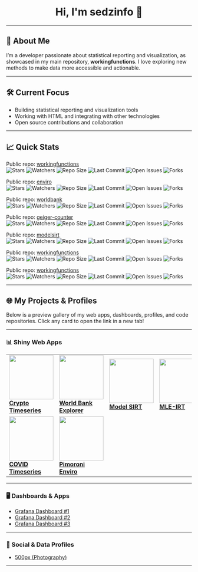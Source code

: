 <!-- Profile README for sedzinfo with personalized suggestions -->

<h1 align="center">Hi, I'm sedzinfo 👋</h1>

---

## 🚀 About Me

I’m a developer passionate about statistical reporting and visualization, as showcased in my main repository, **workingfunctions**. I love exploring new methods to make data more accessible and actionable.

---

## 🛠️ Current Focus

- Building statistical reporting and visualization tools
- Working with HTML and integrating with other technologies
- Open source contributions and collaboration

---

## 📈 Quick Stats

Public repo: [workingfunctions](https://github.com/sedzinfo/workingfunctions)  
![Stars](https://img.shields.io/github/stars/sedzinfo/workingfunctions?style=social) ![Watchers](https://img.shields.io/github/watchers/sedzinfo/workingfunctions?style=social) ![Repo Size](https://img.shields.io/github/repo-size/sedzinfo/workingfunctions?color=orange)
![Last Commit](https://img.shields.io/github/last-commit/sedzinfo/workingfunctions?logo=github) ![Open Issues](https://img.shields.io/github/issues/sedzinfo/workingfunctions) ![Forks](https://img.shields.io/github/forks/sedzinfo/workingfunctions?style=social)

Public repo: [enviro](https://github.com/sedzinfo/enviro)  
![Stars](https://img.shields.io/github/stars/sedzinfo/enviro?style=social) ![Watchers](https://img.shields.io/github/watchers/sedzinfo/enviro?style=social) ![Repo Size](https://img.shields.io/github/repo-size/sedzinfo/enviro?color=orange) 
![Last Commit](https://img.shields.io/github/last-commit/sedzinfo/enviro?logo=github) ![Open Issues](https://img.shields.io/github/issues/sedzinfo/enviro) ![Forks](https://img.shields.io/github/forks/sedzinfo/enviro?style=social)

Public repo: [worldbank](https://github.com/sedzinfo/worldbank)  
![Stars](https://img.shields.io/github/stars/sedzinfo/worldbank?style=social) ![Watchers](https://img.shields.io/github/watchers/sedzinfo/worldbank?style=social) ![Repo Size](https://img.shields.io/github/repo-size/sedzinfo/worldbank?color=orange) 
![Last Commit](https://img.shields.io/github/last-commit/sedzinfo/worldbank?logo=github) ![Open Issues](https://img.shields.io/github/issues/sedzinfo/worldbank) ![Forks](https://img.shields.io/github/forks/sedzinfo/worldbank?style=social)

Public repo: [geiger-counter](https://github.com/sedzinfo/geiger-counter)  
![Stars](https://img.shields.io/github/stars/sedzinfo/geiger-counter?style=social) ![Watchers](https://img.shields.io/github/watchers/sedzinfo/geiger-counter?style=social) ![Repo Size](https://img.shields.io/github/repo-size/sedzinfo/geiger-counter?color=orange) ![Last Commit](https://img.shields.io/github/last-commit/sedzinfo/geiger-counter?logo=github) ![Open Issues](https://img.shields.io/github/issues/sedzinfo/geiger-counter) ![Forks](https://img.shields.io/github/forks/sedzinfo/geiger-counter?style=social)

Public repo: [modelsirt](https://github.com/sedzinfo/modelsirt)  
![Stars](https://img.shields.io/github/stars/sedzinfo/modelsirt?style=social) ![Watchers](https://img.shields.io/github/watchers/sedzinfo/modelsirt?style=social) ![Repo Size](https://img.shields.io/github/repo-size/sedzinfo/modelsirt?color=orange) 
![Last Commit](https://img.shields.io/github/last-commit/sedzinfo/modelsirt?logo=github) ![Open Issues](https://img.shields.io/github/issues/sedzinfo/modelsirt) ![Forks](https://img.shields.io/github/forks/sedzinfo/modelsirt?style=social)

Public repo: [workingfunctions](https://github.com/sedzinfo/snp)  
![Stars](https://img.shields.io/github/stars/sedzinfo/snp?style=social) ![Watchers](https://img.shields.io/github/watchers/sedzinfo/snp?style=social) ![Repo Size](https://img.shields.io/github/repo-size/sedzinfo/snp?color=orange) 
![Last Commit](https://img.shields.io/github/last-commit/sedzinfo/snp?logo=github) ![Open Issues](https://img.shields.io/github/issues/sedzinfo/snp) ![Forks](https://img.shields.io/github/forks/sedzinfo/snp?style=social)

Public repo: [workingfunctions](https://github.com/sedzinfo/crypto)  
![Stars](https://img.shields.io/github/stars/sedzinfo/crypto?style=social) ![Watchers](https://img.shields.io/github/watchers/sedzinfo/crypto?style=social) ![Repo Size](https://img.shields.io/github/repo-size/sedzinfo/crypto?color=orange) 
![Last Commit](https://img.shields.io/github/last-commit/sedzinfo/crypto?logo=github) ![Open Issues](https://img.shields.io/github/issues/sedzinfo/crypto) ![Forks](https://img.shields.io/github/forks/sedzinfo/crypto?style=social)

---

## 🌐 My Projects & Profiles

Below is a preview gallery of my web apps, dashboards, profiles, and code repositories.
Click any card to open the link in a new tab!

---

### 📊 Shiny Web Apps

<table>
  <tr>
    <td>
      <a href="https://dimitrios.shinyapps.io/crypto_timeseries/" target="_blank">
        <img src="https://www.shinyapps.io/static/img/shinyapps-logo.png" width="120"/><br>
        <b>Crypto Timeseries</b>
      </a>
    </td>
    <td>
      <a href="https://dimitrios.shinyapps.io/worldbank/" target="_blank">
        <img src="https://www.shinyapps.io/static/img/shinyapps-logo.png" width="120"/><br>
        <b>World Bank Explorer</b>
      </a>
    </td>
    <td>
      <a href="https://dimitrios.shinyapps.io/modelsirt/" target="_blank">
        <img src="https://www.shinyapps.io/static/img/shinyapps-logo.png" width="120"/><br>
        <b>Model SIRT</b>
      </a>
    </td>
    <td>
      <a href="https://dimitrios.shinyapps.io/mleirt/" target="_blank">
        <img src="https://www.shinyapps.io/static/img/shinyapps-logo.png" width="120"/><br>
        <b>MLE-IRT</b>
      </a>
    </td>
  </tr>
  <tr>
    <td>
      <a href="https://sedzinfo.shinyapps.io/covid_timeseries/" target="_blank">
        <img src="https://www.shinyapps.io/static/img/shinyapps-logo.png" width="120"/><br>
        <b>COVID Timeseries</b>
      </a>
    </td>
    <td>
      <a href="https://sedzinfo.shinyapps.io/pimoroni_enviro/" target="_blank">
        <img src="https://www.shinyapps.io/static/img/shinyapps-logo.png" width="120"/><br>
        <b>Pimoroni Enviro</b>
      </a>
    </td>
  </tr>
</table>

---

### 🖥️ Dashboards & Apps

- <a href="https://sedzinfo.grafana.net/public-dashboards/3cb2f6f229204ffc970aee36f41bb3f6" target="_blank">Grafana Dashboard #1</a>
- <a href="https://sedzinfo.grafana.net/public-dashboards/425b920caf1b48dfb15fc829d322e949" target="_blank">Grafana Dashboard #2</a>
- <a href="https://sedzinfo.grafana.net/public-dashboards/ef4111089eb74c56ad96ce3b082cc55a" target="_blank">Grafana Dashboard #3</a>

---

### 👤 Social & Data Profiles

- <a href="https://500px.com/sedzinfo" target="_blank">500px (Photography)</a>

---



<!-- Generated with Copilot: Suggestions to help you grow your GitHub presence! -->
